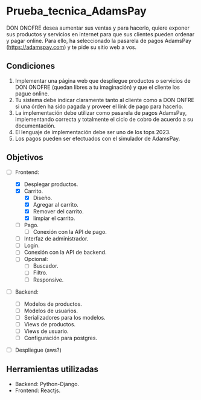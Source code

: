 # Prueba_tecnica_AdamsPay

DON ONOFRE desea aumentar sus ventas y para hacerlo, quiere exponer sus productos
y servicios en internet para que sus clientes pueden ordenar y pagar online. Para ello, ha
seleccionado la pasarela de pagos AdamsPay (https://adamspay.com) y te pide su sitio
web a vos.

## Condiciones 

1. Implementar una página web que despliegue productos o servicios de DON
ONOFRE (quedan libres a tu imaginación) y que el cliente los pague online.
2. Tu sistema debe indicar claramente tanto al cliente como a DON ONFRE si
una órden ha sido pagada y proveer el link de pago para hacerlo.
3. La implementación debe utilizar como pasarela de pagos AdamsPay,
implementando correcta y totalmente el ciclo de cobro de acuerdo a su
documentación.
4. El lenguaje de implementación debe ser uno de los tops 2023.
5. Los pagos pueden ser efectuados con el simulador de AdamsPay.

## Objetivos

- [ ] Frontend:
  - [x] Desplegar productos.
  - [x] Carrito.
    - [x] Diseño.
    - [x] Agregar al carrito.
    - [x] Remover del carrito.
    - [x] limpiar el carrito.
  - [ ] Pago.
    - [ ] Conexión con la API de pago.
  - [ ] Interfaz de administrador.
  - [ ] Login.
  - [ ] Conexión con la API de backend.
  - [ ] Opcional:
    - [ ] Buscador.
    - [ ] Filtro.
    - [ ] Responsive.

- [ ] Backend:
  - [ ] Modelos de productos.
  - [ ] Modelos de usuarios.
  - [ ] Serializadores para los modelos.
  - [ ] Views de productos.
  - [ ] Views de usuario.
  - [ ] Configuración para postgres.

- [ ] Despliegue (aws?)



## Herramientas utilizadas

 - Backend: Python-Django.
 - Frontend: Reactjs.






